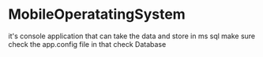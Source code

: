 # MobileOperatatingSystem
it's console application that can take the data and store in ms sql 
make sure check the app.config file in that check Database
